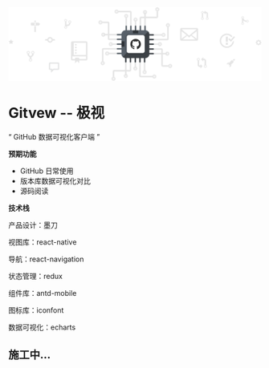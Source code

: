 ![0](./docs/README_0.png)

# Gitvew -- 极视

“ GitHub 数据可视化客户端 ”

**预期功能**

- GitHub 日常使用
- 版本库数据可视化对比
- 源码阅读

**技术栈**

产品设计：墨刀

视图库：react-native

导航：react-navigation

状态管理：redux

组件库：antd-mobile

图标库：iconfont

数据可视化：echarts

## 施工中...